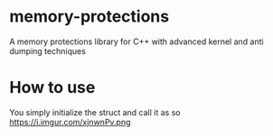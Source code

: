 # memory-protections
A memory protections library for C++
with advanced kernel and anti dumping techniques

# How to use
You simply initialize the struct and call it as so
https://i.imgur.com/xjnwnPv.png
